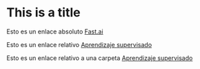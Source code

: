 # This is a title
Esto es un enlace absoluto [Fast.ai](https://www.fast.ai/)

Esto es un enlace relativo [Aprendizaje supervisado](supervised_learning/supervised_learning.py)

Esto es un enlace relativo a una carpeta [Aprendizaje supervisado](supervised_learning/)
